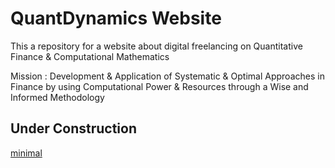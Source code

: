 # QuantDynamics Website

This a repository for a website about digital freelancing on Quantitative Finance &amp; Computational Mathematics

Mission : Development & Application of Systematic & Optimal Approaches in Finance by using Computational Power & Resources through a Wise and Informed Methodology

## Under Construction

[minimal](https://github.com/pages-themes/minimal)
